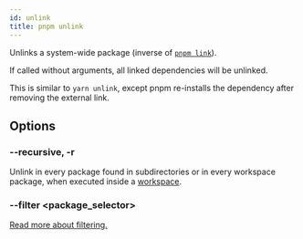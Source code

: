 ```yaml
---
id: unlink
title: pnpm unlink
---
```


Unlinks a system-wide package (inverse of [`pnpm link`](./link.md)).

If called without arguments, all linked dependencies will be unlinked.

This is similar to `yarn unlink`, except pnpm re-installs the dependency after
removing the external link.

## Options

### --recursive, -r

Unlink in every package found in subdirectories or in every workspace package,
when executed inside a [workspace](../workspaces.md).

### --filter &lt;package_selector\>

[Read more about filtering.](../filtering.md)
